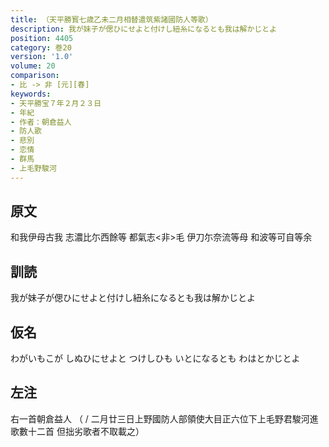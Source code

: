 ```yaml
---
title: （天平勝寳七歳乙未二月相替遣筑紫諸國防人等歌）
description: 我が妹子が偲ひにせよと付けし紐糸になるとも我は解かじとよ
position: 4405
category: 巻20
version: '1.0'
volume: 20
comparison:
- 比 -> 非 [元][春]
keywords:
- 天平勝宝７年２月２３日
- 年紀
- 作者：朝倉益人
- 防人歌
- 悲別
- 恋情
- 群馬
- 上毛野駿河
---
```


## 原文

和我伊母古我 志濃比尓西餘等 都氣志<非>毛 伊刀尓奈流等母 和波等可自等余

## 訓読

我が妹子が偲ひにせよと付けし紐糸になるとも我は解かじとよ

## 仮名

わがいもこが しぬひにせよと つけしひも いとになるとも わはとかじとよ

## 左注

右一首朝倉益人 （ / 二月廿三日上野國防人部領使大目正六位下上毛野君駿河進歌數十二首 但拙劣歌者不取載之）
